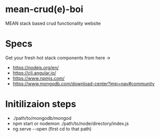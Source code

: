 # mean-crud(e)-boi
MEAN stack based crud functionality website
# Specs 
Get your fresh hot stack components from here ->
- https://nodejs.org/en/
- https://cli.angular.io/
- https://www.npmjs.com/
- https://www.mongodb.com/download-center?jmp=nav#community

# Initilizaion steps
- ./path/to/mongodb/mongod
- npm start or nodemon ./path/to/node/directory/index.js
- ng serve --open   (first cd to that path)
